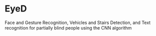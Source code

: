 # EyeD

Face and Gesture Recognition, Vehicles and Stairs Detection, and Text recognition for partially blind people using the CNN algorithm
